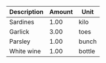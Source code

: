 | Description | Amount     | Unit       |
|-------------|------------|------------|
| Sardines    |       1.00 | kilo       |
| Garlick     |       3.00 | toes       |
| Parsley     |       1.00 | bunch      |
| White wine  |       1.00 | bottle     |
